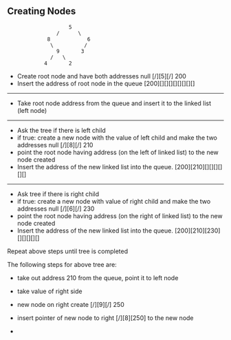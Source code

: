 ## Creating Nodes
                        5
                    /      \
                 8            6
                  \          /
                    9       3
                  /   \
                4       2




* Create root node and have both addresses null
    [/][5][/]
      200
* Insert the address of root node in the queue                     [200][][][][][][][][]

---
* Take root node address from the queue and insert it to the linked list (left node)
---
* Ask the tree if there is left child
* if true: create a new node with the value of left child and make the two addresses null
    [/][8][/]
      210
* point the root node having address (on the left of linked list) to the new node created
* Insert the address of the new linked list into the queue.         [200][210][][][][][][]
---
* Ask tree if there is right child
* if true: create a new node with value of right child and make the two addresses null
    [/][6][/]
      230
* point the root node having address (on the right of linked list) to the new node created
* Insert the address of the new linked list into the queue.         [200][210][230][][][][][]

Repeat above steps until tree is completed


The following steps for above tree are:

* take out address 210 from the queue, point it to left node
* take value of right side 
* new node on right create
  [/][9][/]
    250
* insert pointer of new node to right  [/][8][250] to the new node

* 